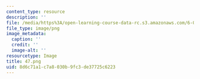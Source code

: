 ```yaml
---
content_type: resource
description: ''
file: /media/https%3A/open-learning-course-data-rc.s3.amazonaws.com/6-011-signals-systems-and-inference-spring-2018/8d6c71a1c7a8030b9fc3de37725c6223_47.png
file_type: image/png
image_metadata:
  caption: ''
  credit: ''
  image-alt: ''
resourcetype: Image
title: 47.png
uid: 8d6c71a1-c7a8-030b-9fc3-de37725c6223
---
```

